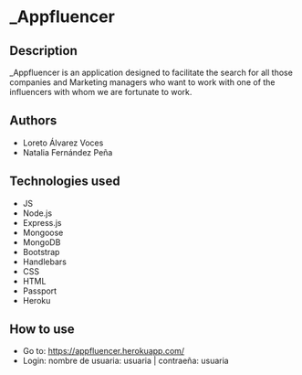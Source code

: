 # _Appfluencer

## Description 
_Appfluencer is an application designed to facilitate the search for all those companies and Marketing managers who want to work with one of the influencers with whom we are fortunate to work.

## Authors
* Loreto Álvarez Voces
* Natalia Fernández Peña

## Technologies used 
- JS
- Node.js
- Express.js
- Mongoose
- MongoDB
- Bootstrap 
- Handlebars
- CSS
- HTML
- Passport
- Heroku

## How to use

- Go to: https://appfluencer.herokuapp.com/
- Login:
nombre de usuaria: usuaria |
contraeña: usuaria




